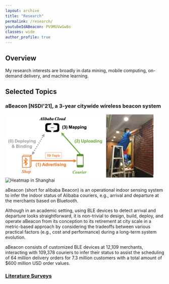 ```yaml
---
layout: archive
title: "Research"
permalink: /research/
youtubeIdABeacon: PV9MUVwGw8o
classes: wide
author_profile: true
---
```

## Overview

My research interests are broadly in data mining, mobile computing, on-demand delivery, and machine learning.


## Selected Topics

### aBeacon [NSDI'21], a 3-year citywide wireless beacon system

<p align = "float">
<img src="/assets/images/Research/physical-beacon-idea.png" alt="Idea of aBeacon system" height="200" style="vertical-align:bottom">
<img src="/assets/images/Research/physical-beacon-phase_1_deployment_6.JPG"  alt="Deployment" height="200" style="vertical-align:bottom">
<img src="/assets/images/Research/physical-beacon-Heamap-1632403428001.png"  alt="Heatmap in Shanghai" height="200" style="vertical-align:bottom">
</p>



aBeacon (short for alibaba Beacon) is an operational indoor sensing system to infer the indoor status of Alibaba couriers, e.g., arrival and departure at the merchants based on Bluetooth. 

Although in an academic setting, using BLE devices to detect arrival and departure looks straightforward, it is non-trivial to design, build, deploy, and operate aBeacon from its conception to its retirement at city scale in a metric-based approach by considering the tradeoffs between various practical factors (e.g., cost and performance) during a long-term system evolution. 

aBeacon consists of customized BLE devices at 12,109 merchants, interacting with 109,378 couriers to infer their status to assist the scheduling of 64 million delivery orders for 7.3 million customers with a total amount of $600 million USD order values. 



### [Literature Surveys](Research/Literature-Survey)
